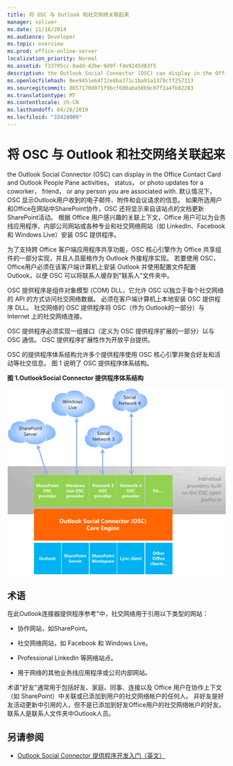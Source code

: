 ```yaml
---
title: 将 OSC 与 Outlook 和社交网络关联起来
manager: soliver
ms.date: 11/16/2014
ms.audience: Developer
ms.topic: overview
ms.prod: office-online-server
localization_priority: Normal
ms.assetid: f33705cc-8add-42be-9d9f-f4e9245d83f5
description: the Outlook Social Connector (OSC) can display in the Office Contact Card and Outlook People Pane activities， status， or photo updates for a coworker， friend， or any person you are associated with.
ms.openlocfilehash: 0ee9451e64f12e8ba371c1ba91a1379cff257313
ms.sourcegitcommit: 8657170d071f9bcf680aba50b9c07f2a4fb82283
ms.translationtype: MT
ms.contentlocale: zh-CN
ms.lasthandoff: 04/28/2019
ms.locfileid: "33428009"
---
```

# <a name="relating-the-osc-with-outlook-and-social-networks"></a>将 OSC 与 Outlook 和社交网络关联起来

the Outlook Social Connector (OSC) can display in the Office Contact Card and Outlook People Pane activities， status， or photo updates for a coworker， friend， or any person you are associated with. 默认情况下，OSC 显示Outlook用户收到的电子邮件、附件和会议请求的信息。 如果所选用户和Office在网站中SharePoint协作，OSC 还将显示来自该站点的文档更新SharePoint活动。 根据 Office 用户感兴趣的关联上下文，Office 用户可以为业务线应用程序、内部公司网站或各种专业和社交网络网站（如 LinkedIn、Facebook 和 Windows Live）安装 OSC 提供程序。
  
为了支持跨 Office 客户端应用程序共享功能，OSC 核心引擎作为 Office 共享组件的一部分实现，并且人员窗格作为 Outlook 外接程序实现。 若要使用 OSC，Office用户必须在该客户端计算机上安装 Outlook 并使用配置文件配置 Outlook，以便 OSC 可以将联系人缓存到"联系人"文件夹中。 
  
OSC 提供程序是组件对象模型 (COM) DLL，它允许 OSC 以独立于每个社交网络的 API 的方式访问社交网络数据。 必须在客户端计算机上本地安装 OSC 提供程序 DLL。 社交网络的 OSC 提供程序将 OSC（作为 Outlook的一部分）与 Internet 上的社交网络连接。
  
OSC 提供程序必须实现一组接口（定义为 OSC 提供程序扩展的一部分）以与 OSC 通信。 OSC 提供程序扩展性作为开放平台提供。
  
OSC 的提供程序体系结构允许多个提供程序使用 OSC 核心引擎并聚合好友和活动等社交信息。 图 1 说明了 OSC 提供程序体系结构。
  
**图 1.OutlookSocial Connector 提供程序体系结构**

![社交网络、OSC 提供程序、OSC 和 Office](media/off15OSCRef_Architecture.gif)
  
## <a name="terminology"></a>术语

在此Outlook连接器提供程序参考"中，社交网络用于引用以下类型的网站： 
  
- 协作网站，如SharePoint。
    
- 社交网络网站，如 Facebook 和 Windows Live。
    
- Professional LinkedIn 等网络站点。
    
- 用于网络的其他业务线应用程序或公司内部网站。
    
术语"好友"通常用于包括好友、家庭、同事、连接以及 Office 用户在协作上下文（如 SharePoint）中关联或已添加到用户的社交网络帐户的任何人。 非好友是好友活动更新中引用的人，但不是已添加到好友Office用户的社交网络帐户的好友。 联系人是联系人文件夹中Outlook人员。 
  
## <a name="see-also"></a>另请参阅

- [Outlook Social Connector 提供程序开发入门（英文）](getting-started-with-developing-an-outlook-social-connector-provider.md)

